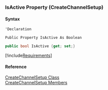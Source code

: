 ﻿### IsActive Property (CreateChannelSetup)

#### Syntax

```vbnet
'Declaration

Public Property IsActive As Boolean
```

```csharp
public bool IsActive {get; set;}
```

[!include[Requirements](../partials/requirements.md)]

#### Reference

[CreateChannelSetup Class](FChoice.Toolkits.Clarify~FChoice.Toolkits.Clarify.Interfaces.CreateChannelSetup.md)  
[CreateChannelSetup Members](FChoice.Toolkits.Clarify~FChoice.Toolkits.Clarify.Interfaces.CreateChannelSetup_members.md)